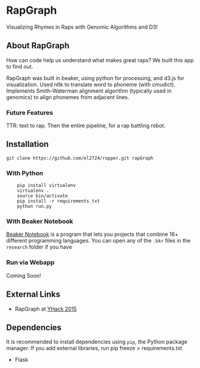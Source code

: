 # RapGraph
Visualizing Rhymes in Raps with Genomic Algorithms and D3!

## About RapGraph

How can code help us understand what makes great raps? We built this app to find out.

RapGraph was built in beaker, using python for processing, and d3.js for visualization. Used nltk to translate word to phoneme (with cmudict). Implements Smith-Waterman alignment algorithm (typically used in genomics) to align phonemes from adjacent lines.

### Future Features
TTR: text to rap. Then the entire pipeline, for a rap battling robot.

## Installation

    git clone https://github.com/el2724/rapper.git rapGraph

### With Python

```
    pip install virtualenv
    virtualenv .
    source bin/activate
    pip install -r requirements.txt
    python run.py
```

### With Beaker Notebook

[Beaker Notebook](http://beakernotebook.com/) is a program that lets you projects that combine 16+ different programming languages. You can open any of the `.bkr` files in the `research` folder if you have 

### Run via Webapp

Coming Soon! 

## External Links

- RapGraph at [YHack 2015](http://devpost.com/software/rapgraph)

## Dependencies
It is recommended to install dependencies using `pip`, the Python package manager. If you add external libraries, run
    pip freeze > requirements.txt

- Flask

